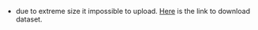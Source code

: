 - due to extreme size it impossible to upload. [Here](https://www.kaggle.com/datasets/mlg-ulb/creditcardfraud) is the link to download dataset.
